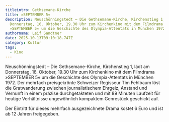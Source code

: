 ```yaml
---
titleintro: Gethsemane-Kirche
title: »SEPTEMBER 5«
description: Neuschönningstedt – Die Gethsemane-Kirche, Kirchenstieg 1, lädt am
  Donnerstag, 16. Oktober, 19.30 Uhr zum Kirchenkino mit dem Filmdrama
  »SEPTEMBER 5« um die Geschichte des Olympia-Attentats in München 1972. Der
authorname: Leif Sandtner
date: 2025-10-13T09:10:18.747Z
category: Kultur
tags:
  - Kino
---
```

Neuschönningstedt – Die Gethsemane-Kirche, Kirchenstieg 1, lädt am Donnerstag, 16. Oktober, 19.30 Uhr zum Kirchenkino mit dem Filmdrama »SEPTEMBER 5« um die Geschichte des Olympia-Attentats in München 1972. Der mehrfach preisgekrönte Schweizer Regisseur Tim Fehlbaum löst die Gratwanderung zwischen journalistischem Ehrgeiz, Anstand und Vernunft in einem präzise durchgetakteten und mit 89 Minuten Laufzeit für heutige Verhältnisse ungewöhnlich kompaktem Genrestück geschickt auf. 

Der Eintritt für dieses mehrfach ausgezeichnete Drama kostet 6 Euro und ist ab 12 Jahren freigegeben.